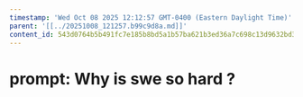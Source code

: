 ```yaml
---
timestamp: 'Wed Oct 08 2025 12:12:57 GMT-0400 (Eastern Daylight Time)'
parent: '[[../20251008_121257.b99c9d8a.md]]'
content_id: 543d0764b5b491fc7e185b8bd5a1b57ba621b3ed36a7c698c13d9632bd3d8320
---
```


# prompt: Why is swe so hard ?
